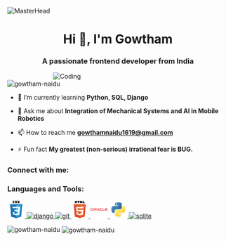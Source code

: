 ![MasterHead](https://thumbs.gfycat.com/BetterHandmadeGull-size_restricted.gif)
<h1 align="center">Hi 👋, I'm Gowtham</h1>
<h3 align="center">A passionate frontend developer from India</h3>
<img align="right" alt="Coding" width="400" src="[https://cdn.dribbble.com/users/239755/screenshots/3019824/dave_coding_dribbble.gif](https://media4.giphy.com/media/v1.Y2lkPTc5MGI3NjExdzBhMmdxMXNrbWhseTIzNWJteG4yeXNvYTM1NTVmeGthMDVuMDl2NCZlcD12MV9pbnRlcm5hbF9naWZfYnlfaWQmY3Q9Zw/5k5vZwRFZR5aZeniqb/giphy.gif)">


<p align="left"> <img src="https://komarev.com/ghpvc/?username=gowtham-naidu&label=Profile%20views&color=0e75b6&style=flat" alt="gowtham-naidu" /> </p>

- 🌱 I’m currently learning **Python, SQL, Django**

- 💬 Ask me about **Integration of Mechanical Systems and AI in Mobile Robotics**

- 📫 How to reach me **gowthamnaidu1619@gmail.com**

- ⚡ Fun fact **My greatest (non-serious) irrational fear is BUG.**

<h3 align="left">Connect with me:</h3>
<p align="left">
</p>

<h3 align="left">Languages and Tools:</h3>
<p align="left"> <a href="https://www.w3schools.com/css/" target="_blank" rel="noreferrer"> <img src="https://raw.githubusercontent.com/devicons/devicon/master/icons/css3/css3-original-wordmark.svg" alt="css3" width="40" height="40"/> </a> <a href="https://www.djangoproject.com/" target="_blank" rel="noreferrer"> <img src="https://cdn.worldvectorlogo.com/logos/django.svg" alt="django" width="40" height="40"/> </a> <a href="https://git-scm.com/" target="_blank" rel="noreferrer"> <img src="https://www.vectorlogo.zone/logos/git-scm/git-scm-icon.svg" alt="git" width="40" height="40"/> </a> <a href="https://www.w3.org/html/" target="_blank" rel="noreferrer"> <img src="https://raw.githubusercontent.com/devicons/devicon/master/icons/html5/html5-original-wordmark.svg" alt="html5" width="40" height="40"/> </a> <a href="https://www.oracle.com/" target="_blank" rel="noreferrer"> <img src="https://raw.githubusercontent.com/devicons/devicon/master/icons/oracle/oracle-original.svg" alt="oracle" width="40" height="40"/> </a> <a href="https://www.python.org" target="_blank" rel="noreferrer"> <img src="https://raw.githubusercontent.com/devicons/devicon/master/icons/python/python-original.svg" alt="python" width="40" height="40"/> </a> <a href="https://www.sqlite.org/" target="_blank" rel="noreferrer"> <img src="https://www.vectorlogo.zone/logos/sqlite/sqlite-icon.svg" alt="sqlite" width="40" height="40"/> </a> </p>

<p><img align="left" src="https://github-readme-stats.vercel.app/api/top-langs?username=gowtham-naidu&show_icons=true&locale=en&layout=compact" alt="gowtham-naidu" /></p>

<p>&nbsp;<img align="center" src="https://github-readme-stats.vercel.app/api?username=gowtham-naidu&show_icons=true&locale=en" alt="gowtham-naidu" /></p>
